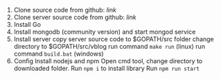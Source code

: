 
1. Clone source code from github: _link_  
2. Clone server source code from github: _link_  
3. Install Go
4. Install mongodb (community version) and start mongod service
5. Install server
   copy server source code to $GOPATH/src folder
   change directory to $GOPATH/src/vblog
   run command `make run` (linux)
   run command `build.bat` (windows)
6. Config
    Install nodejs and npm
    Open cmd tool, change directory to downloaded folder.
    Run `npm i` to install library
    Run `npm run start`
